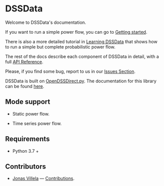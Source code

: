 # DSSData


Welcome to DSSData's documentation. 

If you want to run a simple power flow, you can go to [Getting started](https://felipemarkson.github.io/dssdata/gettingstart/). 

There is also a more detailed tutorial in [Learning DSSData](https://felipemarkson.github.io/dssdata/tutorial/) that shows how to run a simple but complete probabilistic power flow. 


The rest of the docs describe each component of  DSSData in detail, with a full [API Reference](./api).

Please, if you find some bug, report to us in our [Issues Section](https://github.com/felipemarkson/power-flow-analysis/issues).

DSSData is built on [OpenDSSDirect.py](https://github.com/dss-extensions/OpenDSSDirect.py). The documentation for this library can be found [here](https://felipemarkson.github.io/dssdata/api).


## Mode support

- Static power flow.

- Time series power flow.

## Requirements

- Python 3.7 +


## Contributors

- [Jonas Villela](https://github.com/JonasVil) — [Contributions](https://github.com/felipemarkson/power-flow-analysis/commits?author=JonasVil).